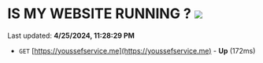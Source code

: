 # IS MY WEBSITE RUNNING ? [![](https://img.shields.io/static/v1?label=Sponsor&message=%E2%9D%A4&logo=GitHub&color=%23fe8e86)](https://github.com/sponsors/<username>)

Last updated: **4/25/2024, 11:28:29 PM**

- `GET` [https://youssefservice.me](https://youssefservice.me) - **Up** (172ms)
